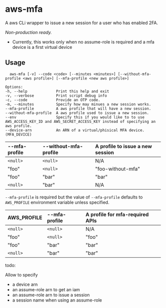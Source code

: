 # aws-mfa

A aws CLi wrapper to issue a new session for a user who has enabled 2FA.

*Non-production ready.*

- Currently, this works only when no assume-role is required and a mfa device is a first virtual device

## Usage

```
  aws-mfa [-v] --code <code> [--minutes <minutes>] [--without-mfa-profile <aws profile>] [--mfa-profile <new aws profile>]

Options:
-h, --help             Print this help and exit
-v, --verbose          Print script debug info
-c, --code             Provide an OTP code.
-m, --minutes          Specify how may minues a new session works.
--mfa-profile          A aws profile that will have a new session.
--without-mfa-profile  A aws profile used to issue a new session.
--env                  Specify this if you would like to to use AWS_ACCESS_KEY_ID and AWS_SECRET_ACCESS_KEY instead of specifying an aws profile.
--device-arn           An ARN of a virtual/phisical MFA device. (MFA_DEVICE)
```

--mfa-profile | --without-mfa-profile | A profile to issue a new session
:--- |:---|:--- 
`<null>` | `<null>` | N/A
"foo" | `<null>`| "foo-without-mfa"
"foo" | "bar" | "bar"
`<null>` | "bar" | N/A

`--mfa-profile` is required but the value of `--mfa-profile` defaults to `AWS_PROFILE` environment variable unless specified.

AWS_PROFILE | --mfa-profile | A profile for mfa-required APIs
:--- |:---|:--- 
`<null>` | `<null>` | N/A
"foo" | `<null>` | "foo"
"foo" | "bar" | "bar"
`<null>` | "bar" | "bar"

todo:

Allow to specify

- a device arn
- an assume-role arn to get an iam
- an assume-role arn to issue a session
- a session name when using an assume-role
